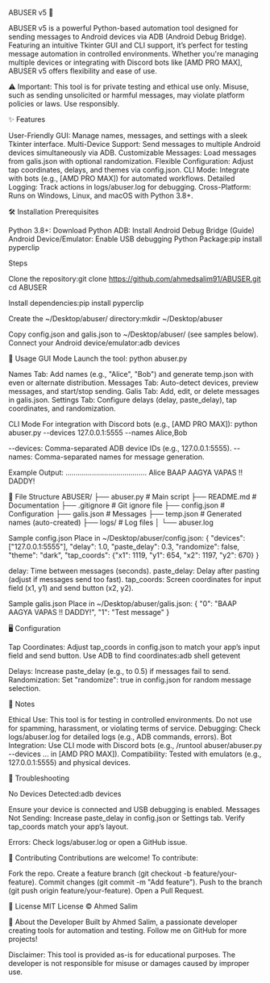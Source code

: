 ABUSER v5 🚀

ABUSER v5 is a powerful Python-based automation tool designed for sending messages to Android devices via ADB (Android Debug Bridge). Featuring an intuitive Tkinter GUI and CLI support, it’s perfect for testing message automation in controlled environments. Whether you're managing multiple devices or integrating with Discord bots like [AMD PRO MAX], ABUSER v5 offers flexibility and ease of use.

⚠️ Important: This tool is for private testing and ethical use only. Misuse, such as sending unsolicited or harmful messages, may violate platform policies or laws. Use responsibly.


✨ Features

User-Friendly GUI: Manage names, messages, and settings with a sleek Tkinter interface.
Multi-Device Support: Send messages to multiple Android devices simultaneously via ADB.
Customizable Messages: Load messages from galis.json with optional randomization.
Flexible Configuration: Adjust tap coordinates, delays, and themes via config.json.
CLI Mode: Integrate with bots (e.g., [AMD PRO MAX]) for automated workflows.
Detailed Logging: Track actions in logs/abuser.log for debugging.
Cross-Platform: Runs on Windows, Linux, and macOS with Python 3.8+.


🛠️ Installation
Prerequisites

Python 3.8+: Download Python
ADB: Install Android Debug Bridge (Guide)
Android Device/Emulator: Enable USB debugging
Python Package:pip install pyperclip



Steps

Clone the repository:git clone https://github.com/ahmedsalim91/ABUSER.git
cd ABUSER


Install dependencies:pip install pyperclip


Create the ~/Desktop/abuser/ directory:mkdir ~/Desktop/abuser


Copy config.json and galis.json to ~/Desktop/abuser/ (see samples below).
Connect your Android device/emulator:adb devices




🚀 Usage
GUI Mode
Launch the tool:
python abuser.py


Names Tab: Add names (e.g., "Alice", "Bob") and generate temp.json with even or alternate distribution.
Messages Tab: Auto-detect devices, preview messages, and start/stop sending.
Galis Tab: Add, edit, or delete messages in galis.json.
Settings Tab: Configure delays (delay, paste_delay), tap coordinates, and randomization.

CLI Mode
For integration with Discord bots (e.g., [AMD PRO MAX]):
python abuser.py --devices 127.0.0.1:5555 --names Alice,Bob


--devices: Comma-separated ADB device IDs (e.g., 127.0.0.1:5555).
--names: Comma-separated names for message generation.

Example Output:
........................................
Alice BAAP AAGYA VAPAS !! DADDY!


📂 File Structure
ABUSER/
├── abuser.py       # Main script
├── README.md       # Documentation
├── .gitignore      # Git ignore file
├── config.json     # Configuration
├── galis.json      # Messages
├── temp.json       # Generated names (auto-created)
├── logs/           # Log files
│   └── abuser.log

Sample config.json
Place in ~/Desktop/abuser/config.json:
{
    "devices": ["127.0.0.1:5555"],
    "delay": 1.0,
    "paste_delay": 0.3,
    "randomize": false,
    "theme": "dark",
    "tap_coords": {"x1": 1119, "y1": 654, "x2": 1197, "y2": 670}
}


delay: Time between messages (seconds).
paste_delay: Delay after pasting (adjust if messages send too fast).
tap_coords: Screen coordinates for input field (x1, y1) and send button (x2, y2).

Sample galis.json
Place in ~/Desktop/abuser/galis.json:
{
    "0": "BAAP AAGYA VAPAS !! DADDY!",
    "1": "Test message"
}


🖥️ Configuration

Tap Coordinates: Adjust tap_coords in config.json to match your app’s input field and send button. Use ADB to find coordinates:adb shell getevent


Delays: Increase paste_delay (e.g., to 0.5) if messages fail to send.
Randomization: Set "randomize": true in config.json for random message selection.


📝 Notes

Ethical Use: This tool is for testing in controlled environments. Do not use for spamming, harassment, or violating terms of service.
Debugging: Check logs/abuser.log for detailed logs (e.g., ADB commands, errors).
Bot Integration: Use CLI mode with Discord bots (e.g., /runtool abuser/abuser.py --devices ... in [AMD PRO MAX]).
Compatibility: Tested with emulators (e.g., 127.0.0.1:5555) and physical devices.


🐛 Troubleshooting

No Devices Detected:adb devices

Ensure your device is connected and USB debugging is enabled.
Messages Not Sending:
Increase paste_delay in config.json or Settings tab.
Verify tap_coords match your app’s layout.


Errors: Check logs/abuser.log or open a GitHub issue.


🤝 Contributing
Contributions are welcome! To contribute:

Fork the repo.
Create a feature branch (git checkout -b feature/your-feature).
Commit changes (git commit -m "Add feature").
Push to the branch (git push origin feature/your-feature).
Open a Pull Request.


📜 License
MIT License © Ahmed Salim

🌟 About the Developer
Built by Ahmed Salim, a passionate developer creating tools for automation and testing. Follow me on GitHub for more projects!

Disclaimer: This tool is provided as-is for educational purposes. The developer is not responsible for misuse or damages caused by improper use.

